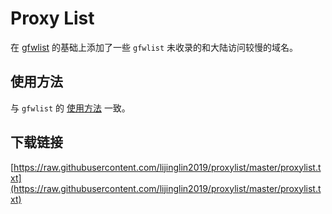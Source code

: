 # Proxy List

在 [gfwlist](https://github.com/gfwlist/gfwlist) 的基础上添加了一些 `gfwlist` 未收录的和大陆访问较慢的域名。

## 使用方法

与 `gfwlist` 的 [使用方法](https://github.com/gfwlist/gfwlist/wiki) 一致。

## 下载链接

[https://raw.githubusercontent.com/lijinglin2019/proxylist/master/proxylist.txt](https://raw.githubusercontent.com/lijinglin2019/proxylist/master/proxylist.txt)

